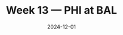 ---
layout: game
title: Week 13 — PHI at BAL
season: 2024
game_id: 2024_13_PHI_BAL
week: 13
date: 2024-12-01
home_team: BAL
away_team: PHI
final_home: 19
final_away: 24
pbp_url: /assets/data/pbp/2024/2024_13_PHI_BAL.csv.gz
---